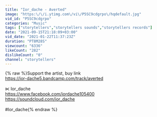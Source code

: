 ```yaml
---
title: "Ior_dache - Averted"
image: "https:\/\/i.ytimg.com\/vi\/P5SC9cdgrpo\/hqdefault.jpg"
vid_id: "P5SC9cdgrpo"
categories: "Music"
tags: ["storytellers","storytellers sounds","storytellers records"]
date: "2021-09-15T21:18:09+03:00"
vid_date: "2021-01-22T11:37:23Z"
duration: "PT8M28S"
viewcount: "6336"
likeCount: "282"
dislikeCount: "0"
channel: "storytellers"
---
```

{% raw %}Support the artist, buy link<br /><a rel="nofollow" target="blank" href="https://ior-dache5.bandcamp.com/track/averted">https://ior-dache5.bandcamp.com/track/averted</a><br /><br />⋉ Ior_dache<br /><a rel="nofollow" target="blank" href="https://www.facebook.com/iordache105400">https://www.facebook.com/iordache105400</a><br /><a rel="nofollow" target="blank" href="https://soundcloud.com/ior_dache">https://soundcloud.com/ior_dache</a><br /><br />#Ior_dache{% endraw %}
